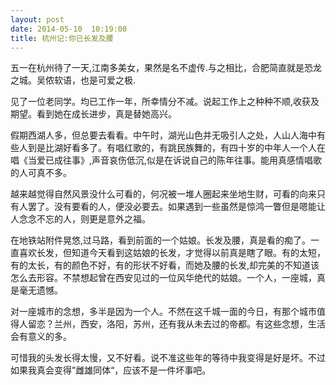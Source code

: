 ```yaml
---
layout: post
date: 2014-05-10  10:19:00
title: 杭州记:你已长发及腰
---
```


<p>
五一在杭州待了一天,江南多美女，果然是名不虚传.与之相比，合肥简直就是恐龙之城。吴侬软语，也是可爱之极.

见了一位老同学。均已工作一年，所幸情分不减。说起工作上之种种不顺,收获及期望。看到她在成长进步，真是替她高兴。

假期西湖人多，但总要去看看。中午时，湖光山色并无吸引人之处，人山人海中有些人到是比湖好看多了。有唱红歌的，有跳民族舞的，有四十岁的中年人一个人在唱《当爱已成往事》,声音哀伤低沉,似是在诉说自己的陈年往事。能用真感情唱歌的人可真不多。

越来越觉得自然风景没什么可看的，何况被一堆人圈起来坐地生财，可看的向来只有人罢了。没有要看的人，便没必要去。如果遇到一些虽然是惊鸿一瞥但是嗯能让人念念不忘的人，则更是意外之福。

在地铁站附件晃悠,过马路，看到前面的一个姑娘。长发及腰，真是看的痴了。一直喜欢长发，但知道今天看到这姑娘的长发，才觉得以前真是瞎了眼。有的太短，有的太长，有的颜色不好，有的形状不好看，而她及腰的长发,却完美的不知道该怎么去形容。不禁想起曾在西安见过的一位风华绝代的姑娘。一个人，一座城，真是毫无遗憾。

对一座城市的念想，多半是因为一个人。不然在这千城一面的今日，有那个城市值得人留恋？兰州，西安，洛阳，苏州，还有我从未去过的帝都。有这些念想，生活会有意义的多。

可惜我的头发长得太慢，又不好看。说不准这些年的等待中我变得是好是坏。不过如果我真会变得”雌雄同体“，应该不是一件坏事吧。

</p>
